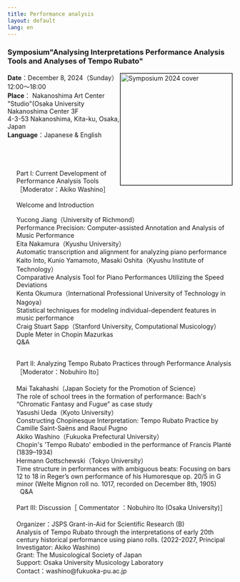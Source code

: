 ```yaml
---
title: Performance analysis
layout: default
lang: en
---
```


###  __Symposium"Analysing Interpretations Performance Analysis Tools and Analyses of Tempo Rubato"__<br>

<a target="_blank" href="https://github.com/user-attachments/files/18140531/_.20241208.pdf"><img src="https://github.com/user-attachments/assets/b5dad13c-4b92-4daa-b462-930c34729a50" alt="Symposium 2024 cover" style="float:right; width:250px; border:1px solid black;"></a>

__Date__：December 8, 2024（Sunday）12:00〜18:00<br>
__Place__： Nakanoshima Art Center "Studio"(Osaka University Nakanoshima Center 3F<br>
       4-3-53 Nakanoshima, Kita-ku, Osaka, Japan<br>
__Language__：Japanese & English<br>


<div style="padding-top:40px; padding-left: 20px">

Part Ⅰ: Current Development of Performance Analysis Tools［Moderator：Akiko Washino］<br>
<br>
Welcome and Introduction<br>

Yucong Jiang（University of Richmond）<br>
	Performance Precision: Computer-assisted Annotation and Analysis of Music Performance<br>
Eita Nakamura（Kyushu University）<br>
	Automatic transcription and alignment for analyzing piano performance<br>
Kaito Into, Kunio Yamamoto, Masaki Oshita（Kyushu Institute of Technology）<br>
	Comparative Analysis Tool for Piano Performances Utilizing the Speed Deviations<br>
Kenta Okumura（International Professional University of Technology in Nagoya）<br>
	Statistical techniques for modeling individual-dependent features in music performance<br>
Craig Stuart Sapp（Stanford University, Computational Musicology）<br>
	Duple Meter in Chopin Mazurkas<br>
Q&A<br>

<br>
Part Ⅱ: Analyzing Tempo Rubato Practices through Performance Analysis［Moderator：Nobuhiro Ito］<br>
<br>
Mai Takahashi（Japan Society for the Promotion of Science）<br>
	The role of school trees in the formation of performance: Bach's “Chromatic Fantasy and Fugue” as case study<br>
Yasushi Ueda（Kyoto University）<br>
	Constructing Chopinesque Interpretation: Tempo Rubato Practice by Camille Saint-Saëns and Raoul Pugno<br>
Akiko Washino（Fukuoka Prefectural University）<br>
	 Chopin's 'Tempo Rubato' embodied in the performance of Francis Planté (1839–1934)<br>
Hermann Gottschewski（Tokyo University）<br>
	 Time structure in performances with ambiguous beats: Focusing on bars 12 to 18 in Reger’s own performance of his Humoresque op. 20/5 in G minor (Welte Mignon roll no. 1017,	recorded on December 8th, 1905)<br>
 
Q&A<br>

<br>
Part Ⅲ: Discussion［ Commentator ：Nobuhiro Ito (Osaka University)］　<br>



<br>
Organizer：JSPS Grant-in-Aid for Scientific Research (B)<br>
Analysis of Tempo Rubato through the interpretations of early 20th century historical performance using piano rolls.  (2022-2027, Principal Investigator: Akiko Washino)<br>
Grant: The Musicological Society of Japan<br>
Support: Osaka University Musicology Laboratory<br>
Contact：washino@fukuoka-pu.ac.jp<br>

</div>
